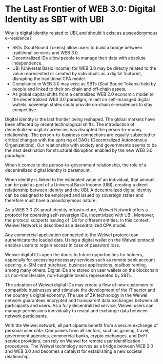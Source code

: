 # The Last Frontier of WEB 3.0: Digital Identity as SBT with UBI

Why is digital identity related to UBI, and should it exist as a pseudonymous e-residence?

- SBTs (Soul Bound Tokens) allow users to build a bridge between traditional services and WEB 3.0.
- Decentralized IDs allow people to manage their data with absolute independence.
- UBI (Universal Basic Income) for WEB 3.0 may be directly related to the value represented or created by individuals as a digital footprint, disrupting the traditional CPA model.
- Compliance in WEB 3.0 may exist as SBTs (Soul Bound Tokens) held by people and linked to their on-chain and off-chain assets.
- As global capital shifts from a centralized WEB 2.0 economic model to the decentralized WEB 3.0 paradigm, reliant on self-managed digital wallets, sovereign states could provide on-chain e-residences to stay competitive.

Digital identity is the last frontier being reshaped. The global markets have been affected by recent technological shifts. The introduction of decentralized digital currencies has disrupted the person-to-money relationship. The person-to-business connections are equally subjected to critical changes with the uprising of DAOs (Decentralized Autonomous Organizations). Our relationship with society and governments seems to be the next destination for structural disruption enabled by the new WEB 3.0 paradigm.

When it comes to the person-to-government relationship, the role of a decentralized digital identity is paramount.

When identity is linked to the estimated value of an individual, that amount can be paid as part of a Universal Basic Income (UBI), creating a direct relationship between identity and the UBI. A decentralized digital identity can be designed to be employed and issued by sovereign states and therefore must have a pseudonymous nature.

As a WEB 3.0 ZK-proof identity infrastructure, Weiwei Network offers a protocol for operating self-sovereign IDs, incentivized with UBI. Moreover, the protocol supports issuing of IDs for different entities. In this context, Weiwei Network is described as a decentralized CPA model.

Any commercial application connected to the Weiwei protocol can authenticate the loaded data. Using a digital wallet on the Weiwei protocol enables users to regain access in case of password loss.

Weiwei digital IDs open the doors to future opportunities for holders, especially for accessing necessary services such as remote bank account opening, e-SIM card purchase, business applications, mailbox renting, among many others. Digital IDs are stored on user wallets on the blockchain as non-transferable, non-fungible tokens represented by SBTs.

The adoption of Weiwei digital IDs may create a flow of new customers to compatible businesses and stimulate the development of the IT sector and the country's digital economy. The use of ZK technology in the Weiwei network guarantees encrypted and transparent data exchanges between all participants and users. As a fully decentralized service, Weiwei users can manage permissions individually to reveal and exchange data between network participants.

With the Weiwei network, all participants benefit from a secure exchange of personal user data. Companies from all sectors, such as gaming, travel, government agencies, commercial banks, crypto exchanges, and DeFi service providers, can rely on Weiwei for remote user identification procedures. The Weiwei technology serves as a bridge between WEB 2.0 and WEB 3.0 and becomes a catalyst for establishing a new societal relationship.

